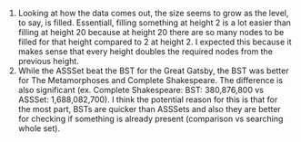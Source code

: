 1. Looking at how the data comes out, the size seems to grow as the level, to say, is filled. Essentiall, filling something at height 2 is a lot easier than filling at height 20 because at height 20 there are so many nodes to be filled for that height compared to 2 at height 2. I expected this because it makes sense that every height doubles the required nodes from the previous height.
2. While the ASSSet beat the BST for the Great Gatsby, the BST was better for The Metamorphoses and Complete Shakespeare. The difference is also significant (ex. Complete Shakespeare: BST: 380,876,800 vs ASSSet: 1,688,082,700).
I think the potential reason for this is that for the most part, BSTs are quicker than ASSSets and also they are better for checking if something is already present (comparison vs searching whole set).